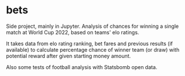 # bets

Side project, mainly in Jupyter. Analysis of chances for winning a single match at World Cup 2022, based on teams' elo ratings.

It takes data from elo rating ranking, bet fares and previous results (if available) to calculate percentage chance of winner team (or draw) with potential reward after given starting money amount.

Also some tests of football analysis with Statsbomb open data.